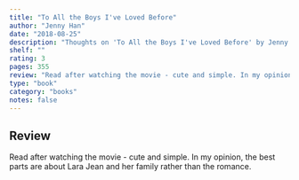 ```yaml
---
title: "To All the Boys I've Loved Before"
author: "Jenny Han"
date: "2018-08-25"
description: "Thoughts on 'To All the Boys I've Loved Before' by Jenny Han."
shelf: ""
rating: 3
pages: 355
review: "Read after watching the movie - cute and simple. In my opinion, the best parts are about Lara Jean and her family rather than the romance."
type: "book"
category: "books"
notes: false
---
```


## Review

Read after watching the movie - cute and simple. In my opinion, the best parts are about Lara Jean and her family rather than the romance.
